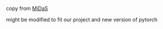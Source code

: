 copy from [MiDaS](https://github.com/isl-org/MiDaS/tree/master/midas)

might be modified to fit our project and new version of pytorch
